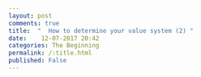 ```yaml
---
layout: post
comments: true
title:  "  How to determine your value system (2) "
date:    12-07-2017 20:42
categories: The Beginning
permalink: /:title.html
published: False
---
```






